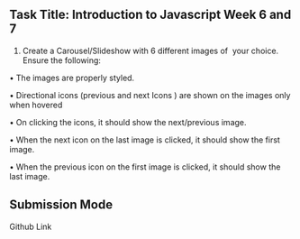 ## Task Title: Introduction to Javascript Week 6 and 7


1. Create a Carousel/Slideshow with 6 different images of  your choice. Ensure the following:

• The images are properly styled.

• Directional icons (previous and next Icons ) are shown on the images only when hovered

• On clicking the icons, it should show the next/previous image. 

• When the next icon on the last image is clicked, it should show the first image.

• When the previous icon on the first image is clicked, it should show the last image. 


## Submission Mode
Github Link
